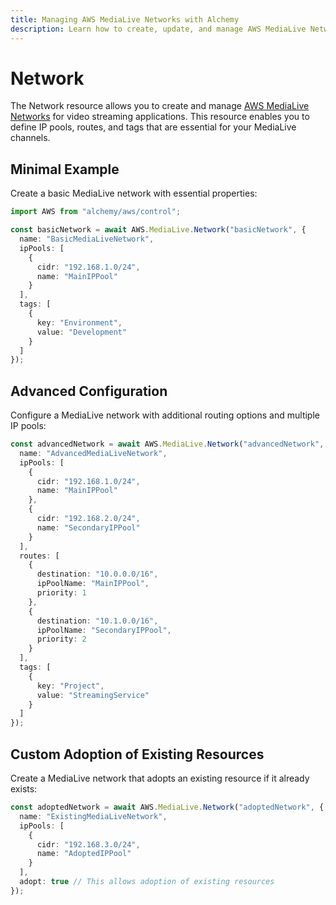 ```yaml
---
title: Managing AWS MediaLive Networks with Alchemy
description: Learn how to create, update, and manage AWS MediaLive Networks using Alchemy Cloud Control.
---
```


# Network

The Network resource allows you to create and manage [AWS MediaLive Networks](https://docs.aws.amazon.com/medialive/latest/userguide/) for video streaming applications. This resource enables you to define IP pools, routes, and tags that are essential for your MediaLive channels.

## Minimal Example

Create a basic MediaLive network with essential properties:

```ts
import AWS from "alchemy/aws/control";

const basicNetwork = await AWS.MediaLive.Network("basicNetwork", {
  name: "BasicMediaLiveNetwork",
  ipPools: [
    {
      cidr: "192.168.1.0/24",
      name: "MainIPPool"
    }
  ],
  tags: [
    {
      key: "Environment",
      value: "Development"
    }
  ]
});
```

## Advanced Configuration

Configure a MediaLive network with additional routing options and multiple IP pools:

```ts
const advancedNetwork = await AWS.MediaLive.Network("advancedNetwork", {
  name: "AdvancedMediaLiveNetwork",
  ipPools: [
    {
      cidr: "192.168.1.0/24",
      name: "MainIPPool"
    },
    {
      cidr: "192.168.2.0/24",
      name: "SecondaryIPPool"
    }
  ],
  routes: [
    {
      destination: "10.0.0.0/16",
      ipPoolName: "MainIPPool",
      priority: 1
    },
    {
      destination: "10.1.0.0/16",
      ipPoolName: "SecondaryIPPool",
      priority: 2
    }
  ],
  tags: [
    {
      key: "Project",
      value: "StreamingService"
    }
  ]
});
```

## Custom Adoption of Existing Resources

Create a MediaLive network that adopts an existing resource if it already exists:

```ts
const adoptedNetwork = await AWS.MediaLive.Network("adoptedNetwork", {
  name: "ExistingMediaLiveNetwork",
  ipPools: [
    {
      cidr: "192.168.3.0/24",
      name: "AdoptedIPPool"
    }
  ],
  adopt: true // This allows adoption of existing resources
});
```